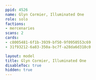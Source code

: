 ```yaml
---
ppid: 4526
name: Glyn Cormier, Illuminated One
role: solo
factions:
- mercenaries
scans: 2
cards:
- c8005481-6f1b-3939-bf50-9f0950553c69
- 31f93212-6a83-350a-bc7f-a28da6d318c0

layout: model
title: Glyn Cormier, Illuminated One
disableToc: true
hidden: true
---
```

